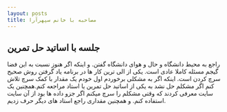 ```yaml
---
layout: posts
title: مصاحبه با خانم سپهرآرا
---
```


## جلسه با اساتید حل تمرین

راجع به محیط دانشگاه و حال و هوای دانشگاه گفتن. و اینکه اگر هنوز نسبت به این فضا گیجم مسئله کاملا عادی است.
یکی از الی ترین کار ها در برنامه یاد گرفتن روش صحیح سرچ کردن است. اینکه اگر به مشکلی برخوردم اول خودم یک مقدار با کمک سرچ تلاش کنم اگر مشکلم حل نشد به یکی از اساتید حل تمرین یا استاد مراجعه کنم.همچنین یک سایت معرفی کردند که وقتی مشکلم را سرچ میکنم اگر جزو داده ها  بود از آن سایت استفاده کنم.
و همچنین مقداری راجع استاد های دیگر حرف زدیم.